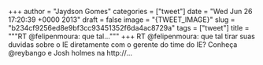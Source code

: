
+++
author = "Jaydson Gomes"
categories = ["tweet"]
date = "Wed Jun 26 17:20:39 +0000 2013"
draft = false
image = "{TWEET_IMAGE}"
slug = "b234cf9256ed8e9bf3cc93451352f6da4ac8729a"
tags = ["tweet"]
title = """RT @felipenmoura: que tal..."""
+++
RT @felipenmoura: que tal tirar suas duvidas sobre o IE diretamente com o gerente do time do IE? Conheça @reybango e Josh holmes na http://…
